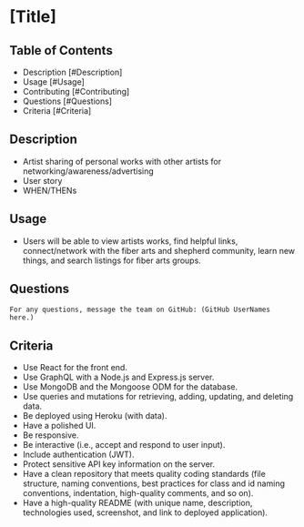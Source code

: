 # [Title]
  
## Table of Contents
* Description [#Description]
* Usage [#Usage]
* Contributing [#Contributing]
* Questions [#Questions]
* Criteria [#Criteria]
  
## Description
  
* Artist sharing of personal works with other artists for networking/awareness/advertising
* User story
* WHEN/THENs

## Usage
  
* Users will be able to view artists works, find helpful links, connect/network with the fiber arts and shepherd community, learn new things, and search listings for fiber arts groups.

## Questions
  
    For any questions, message the team on GitHub: (GitHub UserNames here.)

## Criteria

* Use React for the front end.
* Use GraphQL with a Node.js and Express.js server.
* Use MongoDB and the Mongoose ODM for the database.
* Use queries and mutations for retrieving, adding, updating, and deleting data.
* Be deployed using Heroku (with data).
* Have a polished UI.
* Be responsive.
* Be interactive (i.e., accept and respond to user input).
* Include authentication (JWT).
* Protect sensitive API key information on the server.
* Have a clean repository that meets quality coding standards (file structure, naming conventions, best practices for class and id naming conventions, indentation, high-quality comments, and so on).
* Have a high-quality README (with unique name, description, technologies used, screenshot, and link to deployed application).